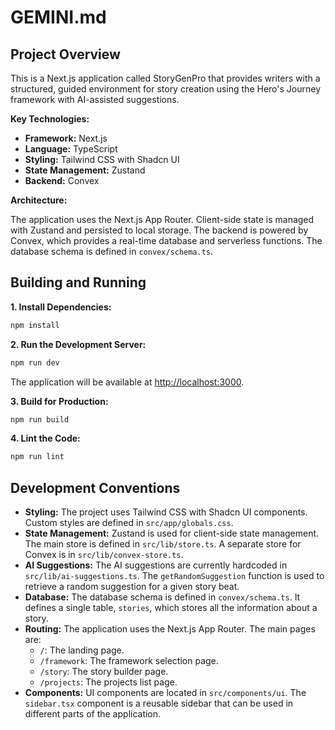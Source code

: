 # GEMINI.md

## Project Overview

This is a Next.js application called StoryGenPro that provides writers with a structured, guided environment for story creation using the Hero's Journey framework with AI-assisted suggestions.

**Key Technologies:**

*   **Framework:** Next.js
*   **Language:** TypeScript
*   **Styling:** Tailwind CSS with Shadcn UI
*   **State Management:** Zustand
*   **Backend:** Convex

**Architecture:**

The application uses the Next.js App Router. Client-side state is managed with Zustand and persisted to local storage. The backend is powered by Convex, which provides a real-time database and serverless functions. The database schema is defined in `convex/schema.ts`.

## Building and Running

**1. Install Dependencies:**

```bash
npm install
```

**2. Run the Development Server:**

```bash
npm run dev
```

The application will be available at [http://localhost:3000](http://localhost:3000).

**3. Build for Production:**

```bash
npm run build
```

**4. Lint the Code:**

```bash
npm run lint
```

## Development Conventions

*   **Styling:** The project uses Tailwind CSS with Shadcn UI components. Custom styles are defined in `src/app/globals.css`.
*   **State Management:** Zustand is used for client-side state management. The main store is defined in `src/lib/store.ts`. A separate store for Convex is in `src/lib/convex-store.ts`.
*   **AI Suggestions:** The AI suggestions are currently hardcoded in `src/lib/ai-suggestions.ts`. The `getRandomSuggestion` function is used to retrieve a random suggestion for a given story beat.
*   **Database:** The database schema is defined in `convex/schema.ts`. It defines a single table, `stories`, which stores all the information about a story.
*   **Routing:** The application uses the Next.js App Router. The main pages are:
    *   `/`: The landing page.
    *   `/framework`: The framework selection page.
    *   `/story`: The story builder page.
    *   `/projects`: The projects list page.
*   **Components:** UI components are located in `src/components/ui`. The `sidebar.tsx` component is a reusable sidebar that can be used in different parts of the application.

